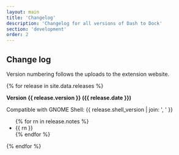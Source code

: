 ```yaml
---
layout: main
title: 'Changelog'
description: 'Changelog for all versions of Dash to Dock'
section: 'development'
order: 2
---
```


<a name="changelog"></a>
## Change log

Version numbering follows the uploads to the extension website.

{% for release in site.data.releases %}
<a name="v{{ release.version }}"></a>
<p><strong>Version {{ release.version }} ({{ release.date }})</strong></p>
<p>Compatible with GNOME Shell: {{ release.shell_version | join: ', ' }} </p>
<ul>
{% for rn in release.notes %}
<li>{{ rn }}</li>
{% endfor %}
</ul>
{% endfor %}

